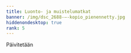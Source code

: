 ```yaml
---
title: Luonto- ja muistelumatkat
banner: /img/dsc_2688-–-kopio_pienennetty.jpg
hiddenondesktop: true
rank: 5
---
```

Päivitetään
